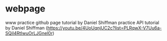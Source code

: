 # webpage
www
practice github page tutorial by Daniel Shiffman
practice API tutorial by Daniel Shiffman (https://youtu.be/4UoUqnjUC2c?list=PLRqwX-V7Uu6a-SQiI4RtIwuOrLJGnel0r)
